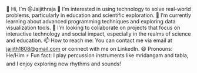 👋 Hi, I’m @Jaijithraja
👀 I’m interested in using technology to solve real-world problems, particularly in education and scientific exploration.
🌱 I’m currently learning about advanced programming techniques and exploring data visualization tools.
💞️ I’m looking to collaborate on projects that focus on interactive technology and social impact, especially in the realms of science and education.
📫 How to reach me: You can contact me via email at jaijith1808@gmail.com or connect with me on LinkedIn.
😄 Pronouns: He/Him
⚡ Fun fact: I play percussion instruments like mridangam and tabla, and I enjoy exploring new rhythms and sounds!
<!---
Jaijithraja/Jaijithraja is a ✨ special ✨ repository because its `README.md` (this file) appears on your GitHub profile.
You can click the Preview link to take a look at your changes.
--->
